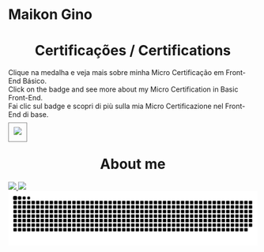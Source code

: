 # Maikon Gino
## <h1 align="center">Certificações / Certifications</h1>
Clique na medalha e veja mais sobre minha Micro Certificação em Front-End Básico.</br> 
Click on the badge and see more about my Micro Certification in Basic Front-End.</br>
Fai clic sul badge e scopri di più sulla mia Micro Certificazione nel Front-End di base.</br></br>
<a href="https://badge.cps.sp.gov.br//view.aspx?59eb5a78-90c0-45e1-bdf1-1fea17dc7c53" target="_blank" style="border:1px solid gray; padding:10px;"><img src="https://badge.cps.sp.gov.br/_files/60ecbd64c97644179b0a11b8320aa942.png" width="300px"></a>

### <h1 align="center">About me</h1>

<div>
<a href="https://github.com/MaikonGino">
<img loading="active" height="165em" src="https://github-readme-stats.vercel.app/api/top-langs/?username=MaikonGino&layout=compact&langs_count=7&theme=dracula"/>
<img loading="active" height="165em" src="https://github-readme-stats.vercel.app/api/?username=MaikonGino&show_icons=true&theme=dracula&include_all_commits=true&count_private=true"/>
</div>

<picture>
  <source
    media="(prefers-color-scheme: dark)"
    srcset="https://raw.githubusercontent.com/platane/snk/output/github-contribution-grid-snake-dark.svg"
  />
  <source
    media="(prefers-color-scheme: light)"
    srcset="https://raw.githubusercontent.com/platane/snk/output/github-contribution-grid-snake.svg"
  />
  <img
    alt="github contribution grid snake animation"
    src="https://raw.githubusercontent.com/platane/snk/output/github-contribution-grid-snake.svg"
  />
</picture>

<!--
Here are some ideas to get you started:

- 🌱 I’m currently learning ...
- 👯 I’m looking to collaborate on ...
- 🤔 I’m looking for help with ...
- 💬 Ask me about ...
- 📫 How to reach me: ...
- 😄 Pronouns: ...
- ⚡ Fun fact: ...
-->
